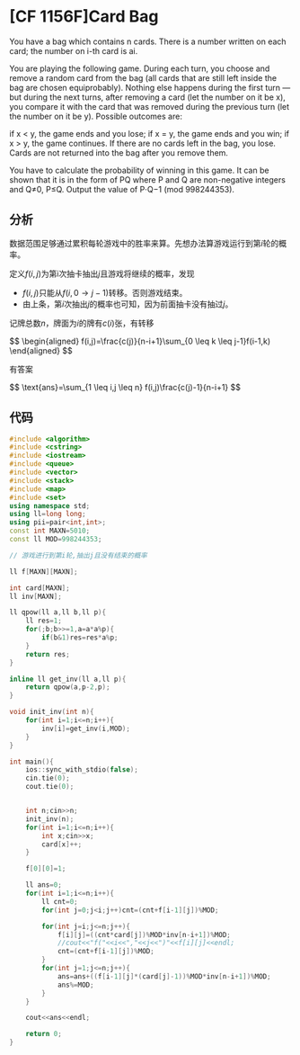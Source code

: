 # [CF 1156F]Card Bag

You have a bag which contains n cards. There is a number written on each card; the number on i-th card is ai.

<!--more-->

You are playing the following game. During each turn, you choose and remove a random card from the bag (all cards that are still left inside the bag are chosen equiprobably). Nothing else happens during the first turn — but during the next turns, after removing a card (let the number on it be x), you compare it with the card that was removed during the previous turn (let the number on it be y). Possible outcomes are:

if x < y, the game ends and you lose;
if x = y, the game ends and you win;
if x > y, the game continues.
If there are no cards left in the bag, you lose. Cards are not returned into the bag after you remove them.

You have to calculate the probability of winning in this game. It can be shown that it is in the form of PQ where P and Q are non-negative integers and Q≠0, P≤Q. Output the value of P⋅Q−1 (mod  998244353).

## 分析

数据范围足够通过累积每轮游戏中的胜率来算。先想办法算游戏运行到第$i$轮的概率。

定义$f(i,j)$为第i次抽卡抽出$j$且游戏将继续的概率，发现

* $f(i,j)$只能从$f(i,0 \to j-1)$转移。否则游戏结束。
* 由上条，第$i$次抽出$j$的概率也可知，因为前面抽卡没有抽过$j$。

记牌总数$n$，牌面为$i$的牌有$c(i)$张，有转移

<div>$$
\begin{aligned}
f(i,j)=\frac{c(j)}{n-i+1}\sum_{0 \leq k \leq j-1}f(i-1,k)
\end{aligned}
$$</div>

有答案

<div>$$
\text{ans}=\sum_{1 \leq i,j \leq n} f(i,j)\frac{c(j)-1}{n-i+1}
$$</div>

## 代码

```cpp
#include <algorithm>
#include <cstring>
#include <iostream>
#include <queue>
#include <vector>
#include <stack>
#include <map>
#include <set>
using namespace std;
using ll=long long;
using pii=pair<int,int>;
const int MAXN=5010;
const ll MOD=998244353;

// 游戏进行到第i轮,抽出j且没有结束的概率

ll f[MAXN][MAXN];

int card[MAXN];
ll inv[MAXN];

ll qpow(ll a,ll b,ll p){
	ll res=1;
	for(;b;b>>=1,a=a*a%p){
		if(b&1)res=res*a%p;
	}
	return res;
}

inline ll get_inv(ll a,ll p){
	return qpow(a,p-2,p);
}

void init_inv(int n){
	for(int i=1;i<=n;i++){
		inv[i]=get_inv(i,MOD);
	}
}

int main(){
    ios::sync_with_stdio(false);
	cin.tie(0);
	cout.tie(0);


	int n;cin>>n;
	init_inv(n);
	for(int i=1;i<=n;i++){
		int x;cin>>x;
		card[x]++;
	}

	f[0][0]=1;

	ll ans=0;
	for(int i=1;i<=n;i++){
		ll cnt=0;
		for(int j=0;j<i;j++)cnt=(cnt+f[i-1][j])%MOD;

		for(int j=i;j<=n;j++){
			f[i][j]=((cnt*card[j])%MOD*inv[n-i+1])%MOD;
			//cout<<"f("<<i<<","<<j<<")"<<f[i][j]<<endl;
			cnt=(cnt+f[i-1][j])%MOD;
		}
		for(int j=1;j<=n;j++){
			ans=ans+((f[i-1][j]*(card[j]-1))%MOD*inv[n-i+1])%MOD;
			ans%=MOD;
		}
	}

	cout<<ans<<endl;

	return 0;
}
```
